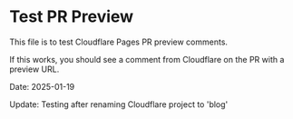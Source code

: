 # Test PR Preview

This file is to test Cloudflare Pages PR preview comments.

If this works, you should see a comment from Cloudflare on the PR with a preview URL.

Date: 2025-01-19

Update: Testing after renaming Cloudflare project to 'blog'
